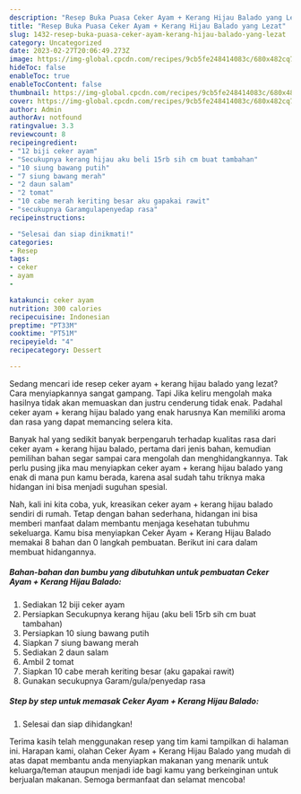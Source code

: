 ```yaml
---
description: "Resep Buka Puasa Ceker Ayam + Kerang Hijau Balado yang Lezat"
title: "Resep Buka Puasa Ceker Ayam + Kerang Hijau Balado yang Lezat"
slug: 1432-resep-buka-puasa-ceker-ayam-kerang-hijau-balado-yang-lezat
category: Uncategorized
date: 2023-02-27T20:06:49.273Z
image: https://img-global.cpcdn.com/recipes/9cb5fe248414083c/680x482cq70/ceker-ayam-kerang-hijau-balado-foto-resep-utama.jpg
hideToc: false
enableToc: true
enableTocContent: false
thumbnail: https://img-global.cpcdn.com/recipes/9cb5fe248414083c/680x482cq70/ceker-ayam-kerang-hijau-balado-foto-resep-utama.jpg
cover: https://img-global.cpcdn.com/recipes/9cb5fe248414083c/680x482cq70/ceker-ayam-kerang-hijau-balado-foto-resep-utama.jpg
author: Admin
authorAv: notfound
ratingvalue: 3.3
reviewcount: 8
recipeingredient:
- "12 biji ceker ayam"
- "Secukupnya kerang hijau aku beli 15rb sih cm buat tambahan"
- "10 siung bawang putih"
- "7 siung bawang merah"
- "2 daun salam"
- "2 tomat"
- "10 cabe merah keriting besar aku gapakai rawit"
- "secukupnya Garamgulapenyedap rasa"
recipeinstructions:

- "Selesai dan siap dinikmati!"
categories:
- Resep
tags:
- ceker
- ayam
- 

katakunci: ceker ayam  
nutrition: 300 calories
recipecuisine: Indonesian
preptime: "PT33M"
cooktime: "PT51M"
recipeyield: "4"
recipecategory: Dessert

---
```



Sedang mencari ide resep ceker ayam + kerang hijau balado yang lezat? Cara menyiapkannya sangat gampang. Tapi Jika keliru mengolah maka hasilnya tidak akan memuaskan dan justru cenderung tidak enak. Padahal ceker ayam + kerang hijau balado yang enak harusnya Kan memiliki aroma dan rasa yang dapat memancing selera kita.




Banyak hal yang sedikit banyak berpengaruh terhadap kualitas rasa dari ceker ayam + kerang hijau balado, pertama dari jenis bahan, kemudian pemilihan bahan segar sampai cara mengolah dan menghidangkannya. Tak perlu pusing jika mau menyiapkan ceker ayam + kerang hijau balado yang enak di mana pun kamu berada, karena asal sudah tahu triknya maka hidangan ini bisa menjadi suguhan spesial.


Nah, kali ini kita coba, yuk, kreasikan ceker ayam + kerang hijau balado sendiri di rumah. Tetap dengan bahan sederhana, hidangan ini bisa memberi manfaat dalam membantu menjaga kesehatan tubuhmu sekeluarga. Kamu bisa menyiapkan Ceker Ayam + Kerang Hijau Balado memakai 8 bahan dan 0 langkah pembuatan. Berikut ini cara dalam membuat hidangannya.

<!--inarticleads1-->

##### Bahan-bahan dan bumbu yang dibutuhkan untuk pembuatan Ceker Ayam + Kerang Hijau Balado:

1. Sediakan 12 biji ceker ayam
1. Persiapkan Secukupnya kerang hijau (aku beli 15rb sih cm buat tambahan)
1. Persiapkan 10 siung bawang putih
1. Siapkan 7 siung bawang merah
1. Sediakan 2 daun salam
1. Ambil 2 tomat
1. Siapkan 10 cabe merah keriting besar (aku gapakai rawit)
1. Gunakan secukupnya Garam/gula/penyedap rasa




<!--inarticleads2-->

##### Step by step untuk memasak Ceker Ayam + Kerang Hijau Balado:


1. Selesai dan siap dihidangkan!



Terima kasih telah menggunakan resep yang tim kami tampilkan di halaman ini. Harapan kami, olahan Ceker Ayam + Kerang Hijau Balado yang mudah di atas dapat membantu anda menyiapkan makanan yang menarik untuk keluarga/teman ataupun menjadi ide bagi kamu yang berkeinginan untuk berjualan makanan. Semoga bermanfaat dan selamat mencoba!
